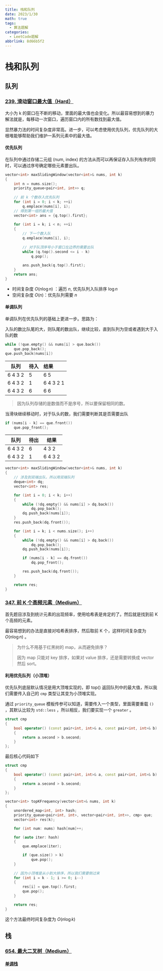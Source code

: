 ```yaml
---
title: 栈和队列
date: 2023/1/30
math: true
tags:
  - 算法题解
categories:
  - LeetCode题解
abbrlink: 8d66b5f2
---
```




# 栈和队列

## 队列

### [239. 滑动窗口最大值（Hard）](https://leetcode.cn/problems/sliding-window-maximum/)

大小为 k 的窗口在不断的移动，里面的最大值也会变化。所以最容易想到的暴力解法就是，每移动一次窗口，遍历窗口内的所有数找到最大值。

显然暴力法的时间复杂度非常高。进一步，可以考虑使用优先队列，优先队列的大根堆能够帮助我们维护一系列元素中的最大值。

#### 优先队列

在队列中通过存储二元组 (num, index) 的方法从而可以再保证存入队列有序的同时，可以通过序号确定哪些元素要出队。

```cpp
vector<int> maxSlidingWindow(vector<int>& nums, int k) 
{
    int n = nums.size();
    priority_queue<pair<int, int>> q;
    
    // 前 k 个数存入优先队列
    for (int i = 0; i < k; ++i) 
        q.emplace(nums[i], i);
	// 得到第一组的最大值
    vector<int> ans = {q.top().first};
    
    for (int i = k; i < n; ++i) 
    {
        // 下一个数入队
        q.emplace(nums[i], i);
        
        // 对于队顶序号小于窗口左边界的需要出队
        while (q.top().second <= i - k) 
            q.pop();
        
        ans.push_back(q.top().first);
    }
    return ans;
}
```

* 时间复杂度 $O(n\log n)$ ：遍历 $n$, 优先队列入队排序 $\log n$
* 空间复杂度 $O(n)$：优先队列需要 $n$

#### 单调队列

单调队列在优先队列的基础上更进一步。思路为：

入队的数比队尾的大，则队尾的数出队，继续比较，直到队列为空或者遇到大于入队的数

```cpp
while (!que.empty() && nums[i] > que.back())
    que.pop_back();
que.push_back(nums[i])
```

| 队列    | 待入 | 结果      |
| ------- | ---- | :-------- |
| 6 4 3 2 | 5    | 6 5       |
| 6 4 3 2 | 1    | 6 4 3 2 1 |
| 6 4 3 2 | 6    | 6 6       |

> 因为队列存储的是数值而不是序号，所以要保留相同的数。

当滑块继续移动时，对于队头的数，我们需要判断其是否需要出队

```cpp
if (nums[i - k] == que.front())
    que.pop_front();
```

| 队列    | 待出 | 结果    |
| ------- | ---- | ------- |
| 6 4 3 2 | 6    | 4 3 2   |
| 6 4 3 2 | 1    | 6 4 3 2 |

```cpp
vector<int> maxSlidingWindow(vector<int>& nums, int k) 
{
    // 涉及到双端出队，所以用双端队列
    deque<int> dq;
    vector<int> res;

    for (int i = 0; i < k; i++)
    {
        while (!dq.empty() && nums[i] > dq.back())
            dq.pop_back();
        dq.push_back(nums[i]);
    }
    res.push_back(dq.front());

    for (int i = k; i < nums.size(); i++)
    {
        while (!dq.empty() && nums[i] > dq.back())
            dq.pop_back();
        dq.push_back(nums[i]);

        if (nums[i - k] == dq.front())
            dq.pop_front();

        res.push_back(dq.front());
    }

    return res;
}
```

### [347. 前 K 个高频元素（Medium）](https://leetcode.cn/problems/top-k-frequent-elements/)

首先题目涉及到统计元素的出现频率，使用哈希表是肯定的了。然后就是找到前 K 个高频的元素。

最容易想到的办法是直接对哈希表排序，然后取前 K 个，这样时间复杂度为 $O(n\log n)$ 。

> 为什么不用基于红黑树的 map，从而避免排序？
>
> 因为 map 只能对 key 排序，如果对 value 排序，还是需要转换成 vector 然后 sort。

#### 利用优先队列（小顶堆）

优先队列底层默认情况是用大顶堆实现的，即 top() 返回队列中的最大值，所以我们需要传入自己的 `cmp` 类型让其变为小顶堆实现。

通过 `priority_queue` 模板传参可以知道，需要传入一个类型，里面需要重载 `()` ，其默认比较为 `std::less` ，所以相反，我们要实现一个 `greater` 。

```cpp
struct cmp
{
    bool operator() (const pair<int, int>& a, const pair<int, int>& b)
    {
        return a.second > b.second;
    }
};
```

最后核心代码如下

```cpp
struct cmp
{
    bool operator() (const pair<int, int>& a, const pair<int, int>& b)
    {
        return a.second > b.second;
    }
};

vector<int> topKFrequency(vector<int>& nums, int k)
{
    unordered_map<int, int> hash;
    priority_queue<pair<int, int>, vector<pair<int, int>>, cmp> que;
    vector<int> res(k);

    for (int num: nums) hash[num]++;

    for (auto iter: hash)
    {
        que.emplace(iter);

        if (que.size() > k)
            que.pop();
    }
	
    // 因为小顶堆是从小到大排序，所以我们需要倒过来
    for (int i = k - 1; i >= 0; i--)
    {
        res[i] = que.top().first;
        que.pop();
    }

    return res;
}
```

这个方法最终时间复杂度为 $O(n\log k)$

## 栈

### [654. 最大二叉树（Medium）](https://leetcode.cn/problems/maximum-binary-tree/)

#### [单调栈](https://blog.ashechol.top/posts/e85d694a.html#最大二叉树)
